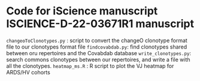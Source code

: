 # Code for iScience manuscript ISCIENCE-D-22-03671R1 manuscript

`changeoToClonotypes.py` : script to convert the changeO clonotype format file to our clonotypes format file
`findcovabdab.py`: find clonotypes shared between oru repertoires and the Covabdab database
`write_clonotypes.py`: search commons clonotypes between our repertoires, and write a file with all the clonotypes.
`heatmap_ms.R` : R script to plot the VJ heatmap for ARDS/HV cohorts